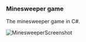 ### Minesweeper game
The minesweeper game in C#.

![MinesweeperScreenshot](https://raw.githubusercontent.com/dhmm/MineSweeper/master/_FILES_/sc.png)